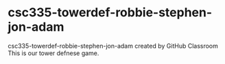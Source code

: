 # csc335-towerdef-robbie-stephen-jon-adam
csc335-towerdef-robbie-stephen-jon-adam created by GitHub Classroom
This is our tower defnese game.

